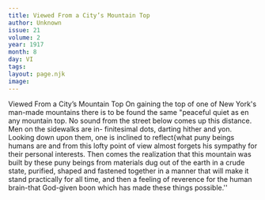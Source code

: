```yaml
---
title: Viewed From a City’s Mountain Top
author: Unknown
issue: 21
volume: 2
year: 1917
month: 8
day: VI
tags:
layout: page.njk
image:
---
```

Viewed From a City’s Mountain Top   On gaining the top of one of New York's man-made mountains there is to be found the same "peaceful quiet as en any mountain top. No sound from the street below comes up this distance. Men on the sidewalks are in- finitesimal dots, darting hither and yon. Looking down upon them, one is inclined to reflect{what puny beings humans are and from this lofty point of view almost forgets his sympathy for their personal interests. Then comes the realization that this mountain was built by these puny beings from materials dug out of the earth in a crude state, purified, shaped and fastened together in a manner that will make it stand practically for all time, and then a feeling of reverence for the human brain-that God-given boon which has made these things possible.''   

